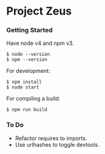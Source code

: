 # Project Zeus #

### Getting Started ###

Have node v4 and npm v3.

```
$ node --version
$ npm --version
```

For development:

```
$ npm install
$ node start
```

For compiling a build:

```
$ npm run build
```

### To Do ###

- Refactor requires to imports.
- Use urlhashes to toggle devtools.
